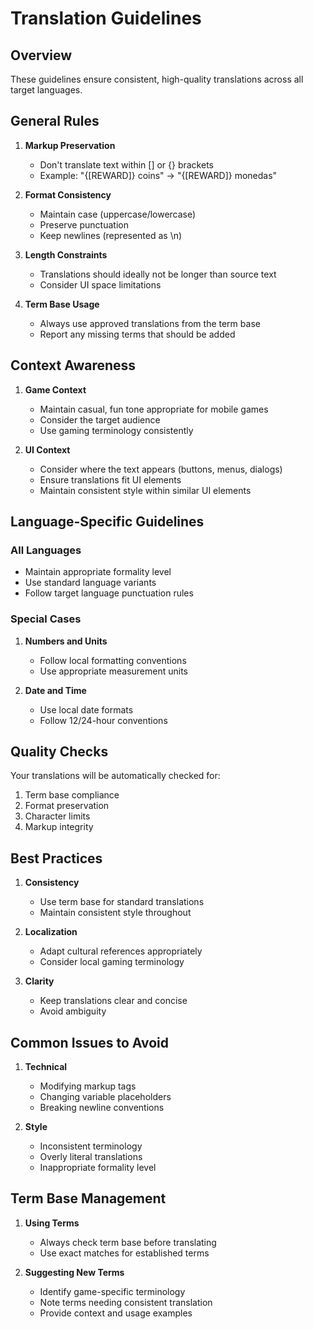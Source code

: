 # Translation Guidelines

## Overview

These guidelines ensure consistent, high-quality translations across all target languages.

## General Rules

1. **Markup Preservation**
   - Don't translate text within [] or {} brackets
   - Example: "{[REWARD]} coins" → "{[REWARD]} monedas"

2. **Format Consistency**
   - Maintain case (uppercase/lowercase)
   - Preserve punctuation
   - Keep newlines (represented as \\n)

3. **Length Constraints**
   - Translations should ideally not be longer than source text
   - Consider UI space limitations

4. **Term Base Usage**
   - Always use approved translations from the term base
   - Report any missing terms that should be added

## Context Awareness

1. **Game Context**
   - Maintain casual, fun tone appropriate for mobile games
   - Consider the target audience
   - Use gaming terminology consistently

2. **UI Context**
   - Consider where the text appears (buttons, menus, dialogs)
   - Ensure translations fit UI elements
   - Maintain consistent style within similar UI elements

## Language-Specific Guidelines

### All Languages
- Maintain appropriate formality level
- Use standard language variants
- Follow target language punctuation rules

### Special Cases
1. **Numbers and Units**
   - Follow local formatting conventions
   - Use appropriate measurement units

2. **Date and Time**
   - Use local date formats
   - Follow 12/24-hour conventions

## Quality Checks

Your translations will be automatically checked for:
1. Term base compliance
2. Format preservation
3. Character limits
4. Markup integrity

## Best Practices

1. **Consistency**
   - Use term base for standard translations
   - Maintain consistent style throughout

2. **Localization**
   - Adapt cultural references appropriately
   - Consider local gaming terminology

3. **Clarity**
   - Keep translations clear and concise
   - Avoid ambiguity

## Common Issues to Avoid

1. **Technical**
   - Modifying markup tags
   - Changing variable placeholders
   - Breaking newline conventions

2. **Style**
   - Inconsistent terminology
   - Overly literal translations
   - Inappropriate formality level

## Term Base Management

1. **Using Terms**
   - Always check term base before translating
   - Use exact matches for established terms

2. **Suggesting New Terms**
   - Identify game-specific terminology
   - Note terms needing consistent translation
   - Provide context and usage examples 